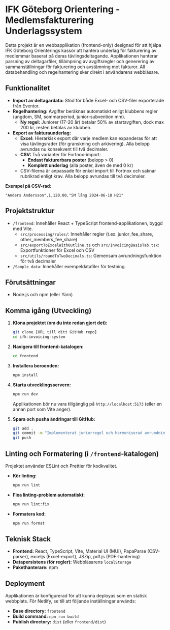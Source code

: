 # IFK Göteborg Orientering - Medlemsfakturering Underlagssystem

Detta projekt är en webbapplikation (frontend-only) designad för att hjälpa IFK Göteborg Orienterings kassör att hantera underlag för fakturering av medlemmar baserat på deras tävlingsdeltagande. Applikationen hanterar parsning av deltagarfiler, tillämpning av avgiftsregler och generering av sammanställningar för fakturering och avstämning mot fakturor. All databehandling och regelhantering sker direkt i användarens webbläsare.

## Funktionalitet

- **Import av deltagardata:** Stöd för både Excel- och CSV-filer exporterade från Eventor.
- **Regelhantering:** Avgifter beräknas automatiskt enligt klubbens regler (ungdom, SM, sommarperiod, junior-subvention mm).
  - **Ny regel:** Juniorer (17-20 år) betalar 50% av startavgiften, dock max 200 kr, resten betalas av klubben.
- **Export av fakturaunderlag:**
  - **Excel:** Hierarkisk export där varje medlem kan expanderas för att visa tävlingsrader (för granskning och arkivering). Alla belopp avrundas nu konsekvent till två decimaler.
  - **CSV:** Två varianter för Fortnox-import:
    - **Endast fakturerbara poster** (belopp > 0)
    - **Komplett underlag** (alla poster, även de med 0 kr)
  - CSV-filerna är anpassade för enkel import till Fortnox och saknar rubrikrad enligt krav. Alla belopp avrundas till två decimaler.

**Exempel på CSV-rad:**
```csv
"Anders Andersson",1,120.00,"SM lång 2024-06-18 H21"
```

## Projektstruktur

- `/frontend`: Innehåller React + TypeScript frontend-applikationen, byggd med Vite.
  - `src/processing/rules/`: Innehåller regler (t.ex. junior_fee_share, other_members_fee_share)
  - `src/exportToExcelWithOutline.ts` och `src/InvoicingBasisTab.tsx`: Exportfunktioner för Excel och CSV
  - `src/utils/roundToTwoDecimals.ts`: Gemensam avrundningsfunktion för två decimaler
- `/Sample data`: Innehåller exempeldatafiler för testning.

## Förutsättningar

- Node.js och npm (eller Yarn)

## Komma igång (Utveckling)

1.  **Klona projektet (om du inte redan gjort det):**
    ```bash
    git clone [URL till ditt GitHub repo]
    cd ifk-invoicing-system
    ```

2.  **Navigera till frontend-katalogen:**
    ```bash
    cd frontend
    ```

3.  **Installera beroenden:**
    ```bash
    npm install
    ```

4.  **Starta utvecklingsservern:**
    ```bash
    npm run dev
    ```
    Applikationen bör nu vara tillgänglig på `http://localhost:5173` (eller en annan port som Vite anger).

5.  **Spara och pusha ändringar till GitHub:**
    ```bash
    git add .
    git commit -m "Implementerat juniorregel och harmoniserad avrundning för export"
    git push
    ```

## Linting och Formatering (i `/frontend`-katalogen)

Projektet använder ESLint och Prettier för kodkvalitet.

-   **Kör linting:**
    ```bash
    npm run lint
    ```
-   **Fixa linting-problem automatiskt:**
    ```bash
    npm run lint:fix
    ```
-   **Formatera kod:**
    ```bash
    npm run format
    ```

## Teknisk Stack

-   **Frontend:** React, TypeScript, Vite, Material UI (MUI), PapaParse (CSV-parser), exceljs (Excel-export), JSZip, pdf.js (PDF-hantering)
-   **Datapersistens (för regler):** Webbläsarens `localStorage`
-   **Pakethanterare:** npm

## Deployment

Applikationen är konfigurerad för att kunna deployas som en statisk webbplats. För Netlify, se till att följande inställningar används:
-   **Base directory:** `frontend`
-   **Build command:** `npm run build`
-   **Publish directory:** `dist` (eller `frontend/dist`)
